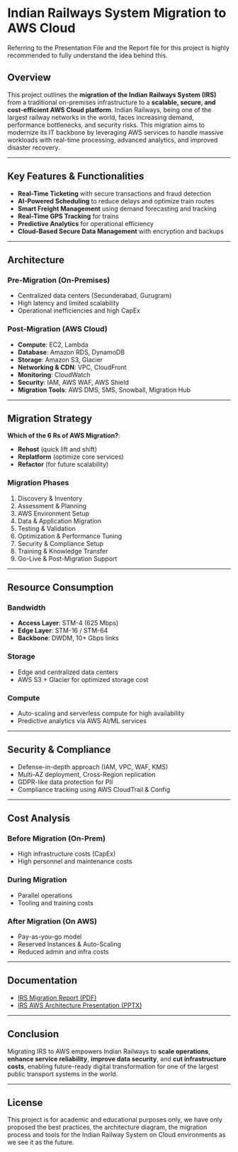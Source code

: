# Indian Railways System Migration to AWS Cloud

Referring to the Presentation File and the Report file for this project is highly recommended to fully understand the idea behind this.

## Overview

This project outlines the **migration of the Indian Railways System (IRS)** from a traditional on-premises infrastructure to a **scalable, secure, and cost-efficient AWS Cloud platform**. Indian Railways, being one of the largest railway networks in the world, faces increasing demand, performance bottlenecks, and security risks. This migration aims to modernize its IT backbone by leveraging AWS services to handle massive workloads with real-time processing, advanced analytics, and improved disaster recovery.

---

## Key Features & Functionalities

- **Real-Time Ticketing** with secure transactions and fraud detection  
- **AI-Powered Scheduling** to reduce delays and optimize train routes  
- **Smart Freight Management** using demand forecasting and tracking  
- **Real-Time GPS Tracking** for trains  
- **Predictive Analytics** for operational efficiency  
- **Cloud-Based Secure Data Management** with encryption and backups  

---

## Architecture

### Pre-Migration (On-Premises)

- Centralized data centers (Secunderabad, Gurugram)
- High latency and limited scalability
- Operational inefficiencies and high CapEx

### Post-Migration (AWS Cloud)

- **Compute**: EC2, Lambda  
- **Database**: Amazon RDS, DynamoDB  
- **Storage**: Amazon S3, Glacier  
- **Networking & CDN**: VPC, CloudFront  
- **Monitoring**: CloudWatch  
- **Security**: IAM, AWS WAF, AWS Shield  
- **Migration Tools**: AWS DMS, SMS, Snowball, Migration Hub  

---

## Migration Strategy

**Which of the 6 Rs of AWS Migration?**:
- **Rehost** (quick lift and shift)
- **Replatform** (optimize core services)
- **Refactor** (for future scalability)

### Migration Phases

1. Discovery & Inventory  
2. Assessment & Planning  
3. AWS Environment Setup  
4. Data & Application Migration  
5. Testing & Validation  
6. Optimization & Performance Tuning  
7. Security & Compliance Setup  
8. Training & Knowledge Transfer  
9. Go-Live & Post-Migration Support  

---

## Resource Consumption

### Bandwidth

- **Access Layer**: STM-4 (625 Mbps)  
- **Edge Layer**: STM-16 / STM-64  
- **Backbone**: DWDM, 10+ Gbps links

### Storage

- Edge and centralized data centers  
- AWS S3 + Glacier for optimized storage cost

### Compute

- Auto-scaling and serverless compute for high availability  
- Predictive analytics via AWS AI/ML services  

---

## Security & Compliance

- Defense-in-depth approach (IAM, VPC, WAF, KMS)  
- Multi-AZ deployment, Cross-Region replication  
- GDPR-like data protection for PII  
- Compliance tracking using AWS CloudTrail & Config  

---

## Cost Analysis

### Before Migration (On-Prem)

- High infrastructure costs (CapEx)  
- High personnel and maintenance costs  

### During Migration

- Parallel operations  
- Tooling and training costs  

### After Migration (On AWS)

- Pay-as-you-go model  
- Reserved Instances & Auto-Scaling  
- Reduced admin and infra costs  

---

## Documentation

- [IRS Migration Report (PDF)](./REPORT-IRS.pdf)  
- [IRS AWS Architecture Presentation (PPTX)](./IRS%20Migration%20to%20AWS%20PPT.pptx)  

---

## Conclusion

Migrating IRS to AWS empowers Indian Railways to **scale operations**, **enhance service reliability**, **improve data security**, and **cut infrastructure costs**, enabling future-ready digital transformation for one of the largest public transport systems in the world.

---

## License

This project is for academic and educational purposes only, we have only proposed the best practices, the architecture diagram, the migration process and tools for the Indian Railway System on Cloud environments as we see it as the future.
